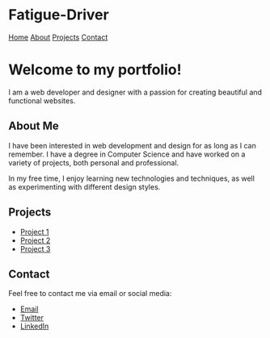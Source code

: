 # Fatigue-Driver
<!DOCTYPE html>
<html>
<head>
  <link rel="stylesheet" type="text/css" href="F:\Hephaestus' Cabin\New folder\style.css">
  <script src="F:\Hephaestus' Cabin\New folder\script.js"></script>
  <title>My Portfolio</title>
</head>
<body>
  <div class="navbar">
    <a href="#home">Home</a>
    <a href="#about">About</a>
    <a href="#projects">Projects</a>
    <a href="#contact">Contact</a>
  </div>
  <div class="container">
    <div id="home" class="section">
      <h1>Welcome to my portfolio!</h1>
      <p>I am a web developer and designer with a passion for creating beautiful and functional websites.</p>
    </div>
    <div id="about" class="section">
      <h2>About Me</h2>
      <p>I have been interested in web development and design for as long as I can remember. I have a degree in Computer Science and have worked on a variety of projects, both personal and professional.</p>
      <p>In my free time, I enjoy learning new technologies and techniques, as well as experimenting with different design styles.</p>
    </div>
    <div id="projects" class="section">
      <h2>Projects</h2>
      <ul>
        <li><a href="#">Project 1</a></li>
        <li><a href="#">Project 2</a></li>
        <li><a href="#">Project 3</a></li>
      </ul>
    </div>
    <div id="contact" class="section">
      <h2>Contact</h2>
      <p>Feel free to contact me via email or social media:</p>
      <ul>
        <li><a href="#">Email</a></li>
        <li><a href="#">Twitter</a></li>
        <li><a href="#">LinkedIn</a></li>
      </ul>
    </div>
  </div>
</body>
</html>
